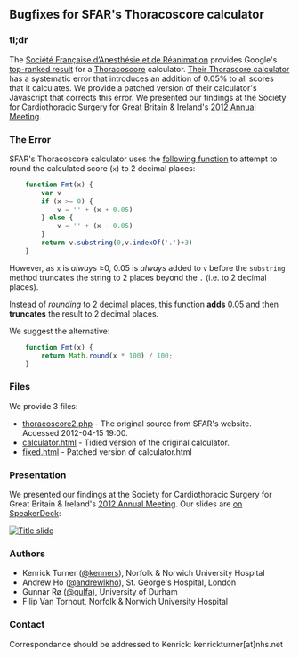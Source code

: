 ## Bugfixes for SFAR's Thoracoscore calculator

### tl;dr

The [Société Française d’Anesthésie et de Réanimation][1] provides Google's [top-ranked result][2] for a [Thoracoscore][3] calculator. [Their Thorascore calculator][4] has a systematic error that introduces an addition of 0.05% to all scores that it calculates. We provide a patched version of their calculator's Javascript that corrects this error. We presented our findings at the Society for Cardiothoracic Surgery for Great Britain & Ireland's [2012 Annual Meeting][5].

### The Error

SFAR's Thoracoscore calculator uses the [following function][11] to attempt to round the calculated score (`x`) to 2 decimal places:
	
```javascript
	function Fmt(x) {
		var v
		if (x >= 0) {
			v = '' + (x + 0.05)
		} else {
			v = '' + (x - 0.05)
		}
		return v.substring(0,v.indexOf('.')+3)
	}
```

However, as `x` is _always_ ≥0, 0.05 is _always_ added to `v` before the `substring` method truncates the string to 2 places beyond the `.` (i.e. to 2 decimal places).

Instead of _rounding_ to 2 decimal places, this function __adds__ 0.05 and then __truncates__ the result to 2 decimal places.

We suggest the alternative:

```javascript
	function Fmt(x) {
		return Math.round(x * 100) / 100;
	}
```

### Files

We provide 3 files:

 - [thoracoscore2.php][8] - The original source from SFAR's website. Accessed 2012-04-15 19:00.
 - [calculator.html][9] - Tidied version of the original calculator.
 - [fixed.html][10] - Patched version of calculator.html

### Presentation

We presented our findings at the Society for Cardiothoracic Surgery for Great Britain & Ireland's [2012 Annual Meeting][5].
Our slides are [on SpeakerDeck][6]:

[![Title slide][7]][6]

### Authors

 - Kenrick Turner ([@kenners][12]), Norfolk & Norwich University Hospital
 - Andrew Ho ([@andrewlkho][13]), St. George's Hospital, London
 - Gunnar Rø ([@gulfa][14]), University of Durham
 - Filip Van Tornout, Norfolk & Norwich University Hospital

### Contact

Correspondance should be addressed to Kenrick: kenrickturner[at]nhs.net

[1]: http://www.sfar.org "Société Française d’Anesthésie et de Réanimation's website"
[2]: http://www.google.com/search?q=thoracoscore "Search Google for 'thoracoscore'"
[3]: http://dx.doi.org/10.1016/j.jtcvs.2006.09.020 "Falcoz et al. The Thoracic Surgery Scoring System. J Thorac Cardiovasc Surg. 2007 Feb;133(2):325-32"
[4]: http://www.sfar.org/scores2/thoracoscore2.php  "SFAR's Thoracoscore calculator"
[5]: http://www.scts.org/annual_meeting "SCTS Annual Meeting 2012"
[6]: http://speakerdeck.com/u/kenrick/p/an-error-in-a-web-based-thoracoscore-calculator "Our slides from the SCTS Annual Meeting"
[7]: https://speakerd.s3.amazonaws.com/presentations/4f7ef74fe711f6001f009075/thumb_slide_0.jpg "Title slide from our presentation"
[8]: https://github.com/kenners/SFAR-thoracoscore/blob/master/thoracoscore2.php
[9]: https://github.com/kenners/SFAR-thoracoscore/blob/master/calculator.html
[10]: https://github.com/kenners/SFAR-thoracoscore/blob/master/fixed.html
[11]: https://github.com/kenners/SFAR-thoracoscore/blob/master/thoracoscore2.php#L114
[12]: https://github.com/kenners "Kenrick on GitHub"
[13]: https://github.com/andrewlkho "Andrew on GitHub"
[14]: https://github.com/gulfa "Gunnar on GitHub"